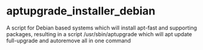# aptupgrade_installer_debian
 A script for Debian based systems which will install apt-fast and supporting packages, resulting in a script /usr/sbin/aptupgrade which will apt update full-upgrade and autoremove all in one command
